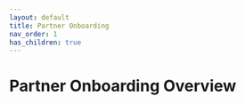 ```yaml
---
layout: default
title: Partner Onboarding
nav_order: 1
has_children: true
---
```


# Partner Onboarding Overview

